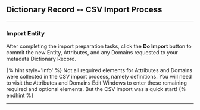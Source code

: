 ## Dictionary Record -- CSV Import Process
---

### Import Entity

After completing the import preparation tasks, click the <strong><span class="btn btn-info btn-xs"> <i class="fa fa-sign-in"> </i> Do Import </span> </strong> button to commit the new <span class="md-panel">Entity</span>, <span class="md-panel">Attributes</span>, and any <span class="md-panel">Domains</span> requested to your metadata <span class="md-panel">Dictionary Record</span>.

{% hint style='info' %}
  Not all required elements for <span class="md-panel">Attributes</span> and <span class="md-panel">Domains</span> were collected in the CSV import process, namely definitions.  You will need to visit the <span class="md-panel">Attributes</span> and <span class="md-panel">Domains</span> <span class="md-window">Edit Windows</span> to enter these remaining required and optional elements.  But the CSV import was a quick start!
{% endhint %}

---